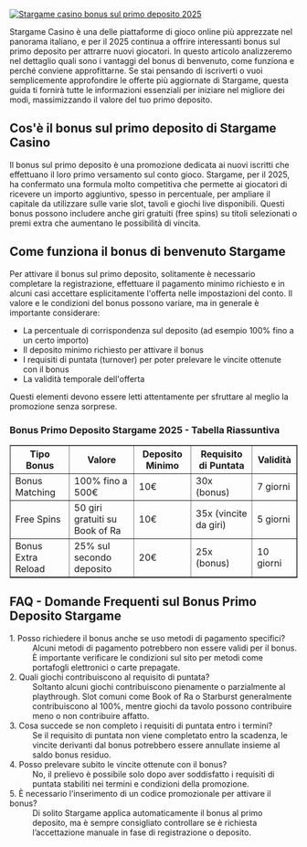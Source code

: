 [![Stargame casino bonus sul primo deposito 2025](https://123-caf.pages.dev/gitsignup.png)](https://vrmoo.ru/Bt82HjjY)

<div>   <p>Stargame Casino è una delle piattaforme di gioco online più apprezzate nel panorama italiano, e per il 2025 continua a offrire interessanti bonus sul primo deposito per attrarre nuovi giocatori. In questo articolo analizzeremo nel dettaglio quali sono i vantaggi del bonus di benvenuto, come funziona e perché conviene approfittarne. Se stai pensando di iscriverti o vuoi semplicemente approfondire le offerte più aggiornate di Stargame, questa guida ti fornirà tutte le informazioni essenziali per iniziare nel migliore dei modi, massimizzando il valore del tuo primo deposito.</p>  <h2>Cos'è il bonus sul primo deposito di Stargame Casino</h2>   <p>Il bonus sul primo deposito è una promozione dedicata ai nuovi iscritti che effettuano il loro primo versamento sul conto gioco. Stargame, per il 2025, ha confermato una formula molto competitiva che permette ai giocatori di ricevere un importo aggiuntivo, spesso in percentuale, per ampliare il capitale da utilizzare sulle varie slot, tavoli e giochi live disponibili. Questi bonus possono includere anche giri gratuiti (free spins) su titoli selezionati o premi extra che aumentano le possibilità di vincita.</p>  <h2>Come funziona il bonus di benvenuto Stargame</h2>   <p>Per attivare il bonus sul primo deposito, solitamente è necessario completare la registrazione, effettuare il pagamento minimo richiesto e in alcuni casi accettare esplicitamente l'offerta nelle impostazioni del conto. Il valore e le condizioni del bonus possono variare, ma in generale è importante considerare:</p>   <ul>   <li>La percentuale di corrispondenza sul deposito (ad esempio 100% fino a un certo importo)</li>   <li>Il deposito minimo richiesto per attivare il bonus</li>   <li>I requisiti di puntata (turnover) per poter prelevare le vincite ottenute con il bonus</li>   <li>La validità temporale dell'offerta</li>   </ul>   <p>Questi elementi devono essere letti attentamente per sfruttare al meglio la promozione senza sorprese.</p>  <h3>Bonus Primo Deposito Stargame 2025 - Tabella Riassuntiva</h3>   <table border="1" cellpadding="6" cellspacing="0" style="border-collapse: collapse; width: 100%;">   <thead>   <tr>   <th>Tipo Bonus</th>   <th>Valore</th>   <th>Deposito Minimo</th>   <th>Requisito di Puntata</th>   <th>Validità</th>   </tr>   </thead>   <tbody>   <tr>   <td>Bonus Matching</td>   <td>100% fino a 500€</td>   <td>10€</td>   <td>30x (bonus)</td>   <td>7 giorni</td>   </tr>   <tr>   <td>Free Spins</td>   <td>50 giri gratuiti su Book of Ra</td>   <td>10€</td>   <td>35x (vincite da giri)</td>   <td>5 giorni</td>   </tr>   <tr>   <td>Bonus Extra Reload</td>   <td>25% sul secondo deposito</td>   <td>20€</td>   <td>25x (bonus)</td>   <td>10 giorni</td>   </tr>   </tbody>   </table>  <h2>FAQ - Domande Frequenti sul Bonus Primo Deposito Stargame</h2>   <dl>   <dt>1. Posso richiedere il bonus anche se uso metodi di pagamento specifici?</dt>   <dd>Alcuni metodi di pagamento potrebbero non essere validi per il bonus. È importante verificare le condizioni sul sito per metodi come portafogli elettronici o carte prepagate.</dd>    <dt>2. Quali giochi contribuiscono al requisito di puntata?</dt>   <dd>Soltanto alcuni giochi contribuiscono pienamente o parzialmente al playthrough. Slot comuni come Book of Ra o Starburst generalmente contribuiscono al 100%, mentre giochi da tavolo possono contribuire meno o non contribuire affatto.</dd>    <dt>3. Cosa succede se non completo i requisiti di puntata entro i termini?</dt>   <dd>Se il requisito di puntata non viene completato entro la scadenza, le vincite derivanti dal bonus potrebbero essere annullate insieme al saldo bonus residuo.</dd>    <dt>4. Posso prelevare subito le vincite ottenute con il bonus?</dt>   <dd>No, il prelievo è possibile solo dopo aver soddisfatto i requisiti di puntata stabiliti nei termini e condizioni della promozione.</dd>  <dt>5. È necessario l’inserimento di un codice promozionale per attivare il bonus?</dt>   <dd>Di solito Stargame applica automaticamente il bonus al primo deposito, ma è sempre consigliato controllare se è richiesta l’accettazione manuale in fase di registrazione o deposito.</dd>   </dl>   </div>
